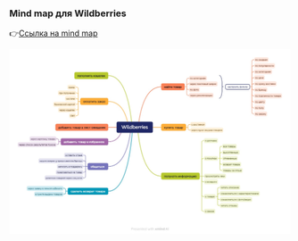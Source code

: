 <h3>Mind map для Wildberries</h3>
<p>👉<a href="https://xmind.ai/share/3EVZqZOs?xid=jnCaiFAJ">Ссылка на mind map</a></p>

<div><img src="mindmap-wildberries.jpeg"/></div>
